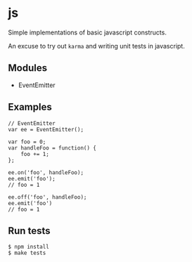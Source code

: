 # js

Simple implementations of basic javascript constructs.

An excuse to try out `karma` and writing unit tests in javascript.

## Modules

- EventEmitter


## Examples

    // EventEmitter
    var ee = EventEmitter();

    var foo = 0;
    var handleFoo = function() {
        foo += 1;
    };

    ee.on('foo', handleFoo);
    ee.emit('foo');
    // foo = 1

    ee.off('foo', handleFoo);
    ee.emit('foo')
    // foo = 1

## Run tests

    $ npm install
    $ make tests
